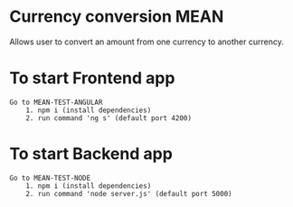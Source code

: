 # Currency conversion MEAN

Allows user to convert an amount from one currency to another currency.

# To start Frontend app
	Go to MEAN-TEST-ANGULAR
		1. npm i (install dependencies)
		2. run command 'ng s' (default port 4200)

# To start Backend app
	Go to MEAN-TEST-NODE
		1. npm i (install dependencies)
		2. run command 'node server.js' (default port 5000)
